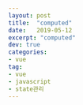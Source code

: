 ```yaml
---
layout: post
title:  "computed"
date:   2019-05-12
excerpt: "computed"
dev: true
categories:
- vue
tag:
- vue
- javascript
- state관리
---
```

